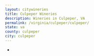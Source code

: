 ```yaml
---
layout: citywineries
title: Culpeper Wineries
description: Wineries in Culpeper, VA
permalink: /virginia/culpeper/culpeper/
state: va
county: culpeper
city: culpeper
---
```

-
